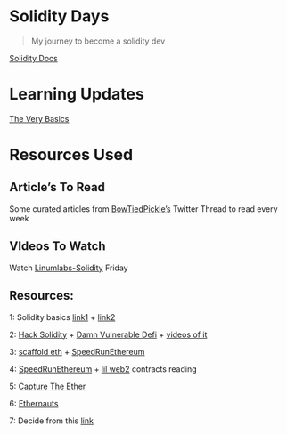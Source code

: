 # Solidity Days

>My journey to become a solidity dev

[Solidity Docs](https://docs.soliditylang.org/en/latest/)

# Learning Updates

[The Very Basics](./thebasics.md)




# Resources Used

## **Article’s To Read**

Some curated articles from [BowTiedPickle’s](https://twitter.com/BowTiedPickle/status/1494836973994979329) Twitter Thread to read every week

## **VIdeos To Watch**

Watch [Linumlabs-Solidity](https://youtube.com/playlist?list=PLtQA_IktTCnZcITKc6Bj2Y8jtf33n5ZDk) Friday




## Resources:

1: Solidity basics [link1](https://www.youtube.com/playlist?list=PLO5VPQH6OWdULDcret0S0EYQ7YcKzrigz) + [link2](https://www.youtube.com/playlist?list=PLO5VPQH6OWdVQwpQfw9rZ67O6Pjfo6q-p) 

2: [Hack Solidity](https://www.youtube.com/playlist?list=PLO5VPQH6OWdWsCgXJT9UuzgbC8SPvTRi5) + [Damn Vulnerable Defi](https://www.damnvulnerabledefi.xyz/) + [videos of it](https://www.youtube.com/playlist?list=PLO5VPQH6OWdXKPThrch6U0imGdD3pHLXi) 

3: [scaffold eth](https://docs.scaffoldeth.io/scaffold-eth/) + [SpeedRunEthereum](https://speedrunethereum.com/)

4: [SpeedRunEthereum](https://speedrunethereum.com/) + [lil web2](https://github.com/m1guelpf/lil-web3/tree/main/src) contracts reading

5: [Capture The Ether](https://capturetheether.com/)

6: [Ethernauts](https://ethernaut.openzeppelin.com/)

7: Decide from this [link](https://www.devpill.me/docs/smart-contract-development/solidity/)
